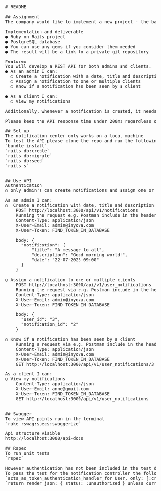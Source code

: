 <pre>
  # README

  ## Assignment
  The company would like to implement a new project - the backend for a new notification center. Admins should be able to set up these notifications and clients should be able to get the latest notifications relevant for them.

  Implementation and deliverable
  ● Ruby on Rails project
  ● PostgreSQL database
  ● You can use any gems if you consider them needed
  ● The result will be a link to a private git repository

  Features
  You will develop a REST API for both admins and clients.
  ● As an admin I can:
    ○ Create a notification with a date, title and description
    ○ Assign a notification to one or multiple clients
    ○ Know if a notification has been seen by a client

  ● As a client I can:
    ○ View my notifications

  Additionally, whenever a notification is created, it needs to be delivered through our mock push notification gem.

  Please keep the API response time under 200ms regardless of the volume.

  ## Set up
  The notification center only works on a local machine
  To test the API please clone the repo and run the following commands
  `bundle install`
  `rails db:create`
  `rails db:migrate`
  `rails db:seed`
  `rails s`


  ## Use API
  Authentication
  ○ only admin's can create notifications and assign one or multiple users to notifications

  As an admin I can:
  ○  Create a notification with date, title and description
      POST http://localhost:3000/api/v1/notifications
      Running the request e.g. Postman include in the headers
      Content-Type: application/json
      X-User-Email: admin@inyova.com
      X-User-Token: FIND_TOKEN_IN_DATABASE

      body: {
        "notification": {
            "title": "A message to all",
            "description": "Good morning world!",
            "date": "22-07-2023 09:00"
        }
      }

  ○ Assign a notification to one or multiple clients
      POST http://localhost:3000/api/v1/user_notifications
      Running the request via e.g. Postman include in the headers
      Content-Type: application/json
      X-User-Email: admin@inyova.com
      X-User-Token: FIND_TOKEN_IN_DATABASE

      body: {
        "user_id": "3",
        "notification_id": "2"
      }

  ○ Know if a notification has been seen by a client
      Running a request via e.g. Postman include in the headers
      Content-Type: application/json
      X-User-Email: admin@inyova.com
      X-User-Token: FIND_TOKEN_IN_DATABASE
      GET http://localhost:3000/api/v1/user_notifications/3

  As a client I can:
  ○ View my notifications
      Content-Type: application/json
      X-User-Email: anne@gmail.com
      X-User-Token: FIND_TOKEN_IN_DATABASE
      GET http://localhost:3000/api/v1/user_notifications


  ## Swagger
  To view API points run in the terminal
  `rake rswag:specs:swaggerize`

  Api structure visible
  http://localhost:3000/api-docs

  ## Rspec
  To run unit tests
  `rspec`

  However authentication has not been included in the test due to time contraints
  To pass the test for the notification controller the following lines of code need to be temporary disabled
  `acts_as_token_authentication_handler_for User, only: [:create]`
  `return render json: { status: :unauthorized } unless current_user.admin?`
</pre>
